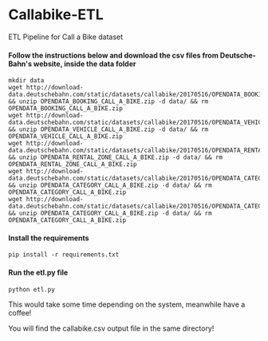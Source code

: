 # Callabike-ETL
ETL Pipeline for Call a Bike dataset

#### Follow the instructions below and download the csv files from Deutsche-Bahn's website, inside the data folder

```
mkdir data
wget http://download-data.deutschebahn.com/static/datasets/callabike/20170516/OPENDATA_BOOKING_CALL_A_BIKE.zip && unzip OPENDATA_BOOKING_CALL_A_BIKE.zip -d data/ && rm OPENDATA_BOOKING_CALL_A_BIKE.zip
wget http://download-data.deutschebahn.com/static/datasets/callabike/20170516/OPENDATA_VEHICLE_CALL_A_BIKE.zip && unzip OPENDATA_VEHICLE_CALL_A_BIKE.zip -d data/ && rm OPENDATA_VEHICLE_CALL_A_BIKE.zip
wget http://download-data.deutschebahn.com/static/datasets/callabike/20170516/OPENDATA_RENTAL_ZONE_CALL_A_BIKE.zip && unzip OPENDATA_RENTAL_ZONE_CALL_A_BIKE.zip -d data/ && rm OPENDATA_RENTAL_ZONE_CALL_A_BIKE.zip
wget http://download-data.deutschebahn.com/static/datasets/callabike/20170516/OPENDATA_CATEGORY_CALL_A_BIKE.zip && unzip OPENDATA_CATEGORY_CALL_A_BIKE.zip -d data/ && rm OPENDATA_CATEGORY_CALL_A_BIKE.zip
wget http://download-data.deutschebahn.com/static/datasets/callabike/20170516/OPENDATA_CATEGORY_CALL_A_BIKE.zip && unzip OPENDATA_CATEGORY_CALL_A_BIKE.zip -d data/ && rm OPENDATA_CATEGORY_CALL_A_BIKE.zip
```

#### Install the requirements

```
pip install -r requirements.txt
```

#### Run the etl.py file

```
python etl.py
```

This would take some time depending on the system, meanwhile have a coffee!

You will find the callabike.csv output file in the same directory!
